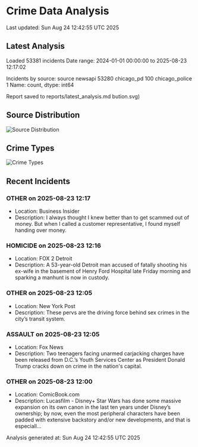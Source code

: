 # Crime Data Analysis
Last updated: Sun Aug 24 12:42:55 UTC 2025

## Latest Analysis

Loaded 53381 incidents
Date range: 2024-01-01 00:00:00 to 2025-08-23 12:17:02

Incidents by source:
source
newsapi           53280
chicago_pd          100
chicago_police        1
Name: count, dtype: int64

Report saved to reports/latest_analysis.md
bution.svg)

## Source Distribution
![Source Distribution](images/source_distribution.svg)

## Crime Types
![Crime Types](images/crime_types.svg)

## Recent Incidents

### OTHER on 2025-08-23 12:17
- Location: Business Insider
- Description: I always thought I knew better than to get scammed out of money. But when I called a customer representative, I found myself handing over money.


### HOMICIDE on 2025-08-23 12:16
- Location: FOX 2 Detroit
- Description: A 53-year-old Detroit man accused of fatally shooting his ex-wife in the basement of Henry Ford Hospital late Friday morning and sparking a manhunt is now in custody.


### OTHER on 2025-08-23 12:05
- Location: New York Post
- Description: These pervs are the driving force behind sex crimes in the city’s transit system.


### ASSAULT on 2025-08-23 12:05
- Location: Fox News
- Description: Two teenagers facing unarmed carjacking charges have been released from D.C.’s Youth Services Center as President Donald Trump cracks down on crime in the nation's capital.


### OTHER on 2025-08-23 12:00
- Location: ComicBook.com
- Description: Lucasfilm - Disney+
Star Wars has done some massive expansion on its own canon in the last ten years under Disney’s ownership; by now, even the most peripheral characters have been padded with extensive backstory and/or new developments, and that is especiall…

Analysis generated at: Sun Aug 24 12:42:55 UTC 2025
